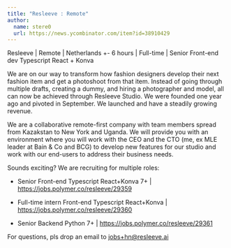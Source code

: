 ```yaml
---
title: "Resleeve : Remote"
author:
  name: stere0
  url: https://news.ycombinator.com/item?id=38910429
---
```

Resleeve | Remote | Netherlands +- 6 hours | Full-time | Senior Front-end dev Typescript React + Konva

We are on our way to transform how fashion designers develop their next fashion item and get a photoshoot from that item. Instead of going through multiple drafts, creating a dummy, and hiring a photographer and model, all can now be achieved through Resleeve Studio. We were founded one year ago and pivoted in September. We launched and have a steadily growing revenue.

We are a collaborative remote-first company with team members spread from Kazakstan to New York and Uganda. We will provide you with an environment where you will work with the CEO and the CTO (me, ex MLE leader at Bain &amp; Co and BCG) to develop new features for our studio and work with our end-users to address their business needs.

Sounds exciting? We are recruiting for multiple roles:

- Senior Front-end Typescript React+Konva 7+ | <a href="https:&#x2F;&#x2F;jobs.polymer.co&#x2F;resleeve&#x2F;29359" rel="nofollow">https:&#x2F;&#x2F;jobs.polymer.co&#x2F;resleeve&#x2F;29359</a>

- Full-time intern Front-end Typescript React+Konva | <a href="https:&#x2F;&#x2F;jobs.polymer.co&#x2F;resleeve&#x2F;29360" rel="nofollow">https:&#x2F;&#x2F;jobs.polymer.co&#x2F;resleeve&#x2F;29360</a>

- Senior Backend Python 7+ | <a href="https:&#x2F;&#x2F;jobs.polymer.co&#x2F;resleeve&#x2F;29361" rel="nofollow">https:&#x2F;&#x2F;jobs.polymer.co&#x2F;resleeve&#x2F;29361</a>

For questions, pls drop an email to jobs+hn@resleeve.ai

